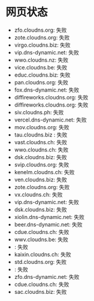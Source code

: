 # 网页状态
- zfo.cloudns.org: 失败
- zote.cloudns.org: 失败
- virgo.cloudns.biz: 失败
- vip.dns-dynamic.net: 失败
- wwo.cloudns.nz: 失败
- vice.cloudns.be: 失败
- educ.cloudns.biz: 失败
- pan.cloudns.org: 失败
- fox.dns-dynamic.net: 失败
- diffireworks.cloudns.org: 失败
- diffireworks.cloudns.org: 失败
- siv.cloudns.ph: 失败
- vercel.dns-dynamic.net: 失败
- mov.cloudns.org: 失败
- tau.cloudns.biz	: 失败
- vast.cloudns.ch: 失败
- wwo.cloudns.ch: 失败
- dsk.cloudns.biz: 失败
- svip.cloudns.org: 失败
- kenelm.cloudns.ch: 失败
- ven.cloudns.biz: 失败
- zote.cloudns.org: 失败
- vx.cloudns.ch: 失败
- vip.dns-dynamic.net: 失败
- dsk.cloudns.biz: 失败
- xiolin.dns-dynamic.net: 失败
- beer.dns-dynamic.net: 失败
- cdue.cloudns.ch: 失败
- wwv.cloudns.be: 失败
- : 失败
- kaixin.cloudns.ch: 失败
- std.cloudns.org: 失败
- : 失败
- zfo.dns-dynamic.net: 失败
- cdue.cloudns.ch: 失败
- sac.cloudns.biz: 失败

